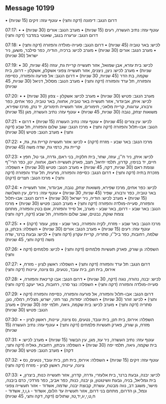 ## Message 10199

• דרום הנגב: דימונה (דקה וחצי)
• עוטף עזה: זיקים (15 שניות)

07:17:
• עוטף עזה: נתיב העשרה, רעים (15 שניות)
• מערב הנגב: אורים (30 שניות)
• דרום הנגב: ערערה בנגב, שאנטי במדבר (דקה וחצי)

07:18:
• לכיש: באר טוביה (45 שניות)
• דרום הנגב: סעייה-מולדה והפזורה (דקה וחצי)
• מערב הנגב: אורים (30 שניות)
• מערב לכיש: ברכיה, הודיה, כפר סילבר, משען, ניר ישראל (30 שניות)

07:19:
• לכיש: בית עזרא, אבן שמואל, אזור תעשייה קריית גת, עוזה (45 שניות, 30 שניות)
• מערב לכיש: ניצן, ניצנים, אזור תעשייה צפוני אשקלון, אשקלון - דרום, בית שקמה, בת הדר (45 שניות, 30 שניות)
• דרום הנגב: אל פורעה והפזורה, כסייפה והפזורה, תל ערד והפזורה (דקה וחצי)
• מערב הנגב: מסלול, דניאל (30 שניות, 45 שניות)

07:20:
• מערב הנגב: פטיש (30 שניות)
• מערב לכיש: אשקלון - צפון (30 שניות)
• לכיש: איתן, אביגדור, אזור תעשייה באר טוביה, אחווה, באר טוביה, כפר אחים, כפר ורבורג, ערוגות, קריית מלאכי, תימורים, אזור תעשייה תימורים, יד נתן, מרכז שפירא, משואות יצחק, נגבה (30 שניות, 45 שניות)
• עוטף עזה: נתיב העשרה, מגן (15 שניות)

07:21:
• לכיש: עין צורים (45 שניות)
• עוטף עזה: נתיב העשרה (15 שניות)
• דרום הנגב: אבו-תלול והפזורה (דקה וחצי)
• מרכז הנגב: שגב שלום והפזורה, תל שבע (דקה וחצי)
• מערב הנגב: פטיש (30 שניות)

07:22:
• מרכז הנגב: באר שבע - מזרח (דקה)
• לכיש: אזור תעשייה קריית גת, גת, קריית גת, כרמי גת, שדה משה (45 שניות)

07:23:
• לכיש: איתן, ניר ח''ן, עוזה, שחר, בית חלקיה, בני ראם, גדרה, גני טל, חפץ חיים, יד בנימין, קדרון, תלמי יחיאל, חצב, פארק תעשייה ראם, אחווה, ינון, כפר הרי''ף וצומת ראם (30 שניות, דקה, 45 שניות)
• מערב הנגב: פטיש (30 שניות)
• השפלה: מזכרת בתיה (דקה וחצי)
• דרום הנגב: כסייפה והפזורה, מרעית, תל ערד והפזורה (דקה וחצי)
• מרכז הנגב: חצרים (דקה)

07:24:
• לכיש: כפר אחים, מרכז שפירא, משואות יצחק, נגבה, אביגדור, אזור תעשייה באר טוביה, כפר ורבורג, שפיר (45 שניות, 30 שניות)
• עוטף עזה: נירים, עין השלושה (15 שניות)
• מערב לכיש: הודיה, ניר ישראל (30 שניות)
• דרום הנגב: אבו-תלול והפזורה, סעייה-מולדה והפזורה (דקה וחצי)
• מערב הנגב: פטיש (30 שניות)
• מרכז הנגב: באר שבע - דרום, באר שבע - מערב, אל סייד והפזורה, אום בטין והפזורה, מתחם צומת שוקת, נבטים, שגב שלום והפזורה, תל שבע (דקה, דקה וחצי)

07:25:
• מרכז הנגב: באר שבע - מזרח, לקיה והפזורה, באר שבע - צפון, עומר (דקה)
• עוטף עזה: רעים (15 שניות)
• מערב הנגב: אורים (30 שניות)
• השפלה: גיבתון, גן שלמה, רחובות, כפר ביל''ו, סתריה, קריית עקרון (דקה וחצי)
• לכיש: גבעת ברנר, שדה משה (דקה וחצי, 45 שניות)

07:26:
• השפלה: גן שורק, פארק תעשיות פלמחים (דקה וחצי)
• לכיש: פלמחים (דקה וחצי)

07:27:
• דרום הנגב: תל ערד והפזורה (דקה וחצי)
• השפלה: ראשון לציון - מזרח, אירוס, בית חנן, בית עובד, נטעים, נס ציונה, עיינות (דקה וחצי)

07:28:
• לכיש: יבנה, נהורה, נוגה (דקה, 30 שניות)
• דרום הנגב: אבו קרינאת והפזורה, סעייה-מולדה והפזורה (דקה וחצי)
• השפלה: נצר סרני, רחובות, באר יעקב (דקה וחצי)

07:29:
• דרום הנגב: אבו-תלול והפזורה, אל פורעה והפזורה, כסייפה והפזורה (דקה וחצי)
• לכיש: זוהר (30 שניות)
• השפלה: יסודות, נצר חזני, ישרש, מצליח, רמלה, נען, סתריה (דקה וחצי)
• מערב לכיש: בית שקמה, גיאה, תלמי יפה (30 שניות)
• מערב הנגב: פטיש (30 שניות)

07:30:
• השפלה: אירוס, בית חנן, בית עובד, נטעים, נס ציונה, עיינות, ראשון לציון - מזרח, גן שורק, פארק תעשיות פלמחים (דקה וחצי)
• עוטף עזה: נתיב העשרה (15 שניות)

07:31:
• עוטף עזה: נתיב העשרה, ניר עוז, מגן, עין הבשור (15 שניות)
• מערב לכיש: בית שקמה, גיאה, תלמי יפה (30 שניות)
• השפלה: גיבתון, רחובות, גאליה (דקה וחצי, דקה)
• מערב הנגב: פטיש (30 שניות)

07:32:
• עוטף עזה: זיקים (15 שניות)
• השפלה: אירוס, בית חנן, בית עובד, נטעים, נס ציונה, עיינות, ראשון לציון - מזרח (דקה וחצי)

07:33:
• לכיש: יבנה, גבעת ברנר, בית אלעזרי, גדרה, קדרון, אזור תעשייה כנות, ביצרון, בית גמליאל, בניה, גבעת וושינגטון, גן יבנה, כנות, כפר אביב, כפר מרדכי, כרם ביבנה, מישר, משגב דב, נווה מבטח, עשרת, קבוצת יבנה, שדמה, אשדוד - אזור תעשייה צפוני ונמל, גן הדרום, מתחם בני דרום, אזור תעשייה עד הלום, אשדוד - ג,ו,ז, אשדוד - ח,ט,י,יג,יד,טז, שתולים (דקה, דקה וחצי, 45 שניות)

